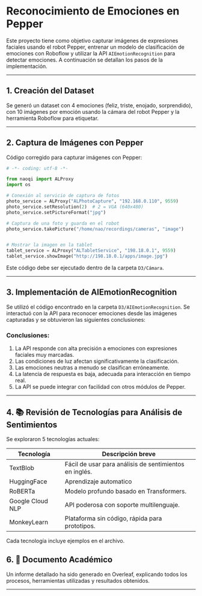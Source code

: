 # Reconocimiento de Emociones en Pepper 

Este proyecto tiene como objetivo capturar imágenes de expresiones faciales usando el robot Pepper, entrenar un modelo de clasificación de emociones con Roboflow y utilizar la API `AIEmotionRecognition` para detectar emociones. A continuación se detallan los pasos de la implementación.

---

## 1. Creación del Dataset

Se generó un dataset con 4 emociones (feliz, triste, enojado, sorprendido), con 10 imágenes por emoción usando la cámara del robot Pepper y la herramienta Roboflow para etiquetar.

---

## 2. Captura de Imágenes con Pepper

Código corregido para capturar imágenes con Pepper:

```python
# -*- coding: utf-8 -*-

from naoqi import ALProxy
import os

# Conexión al servicio de captura de fotos
photo_service = ALProxy("ALPhotoCapture", "192.168.0.110", 9559)
photo_service.setResolution(2)  # 2 = VGA (640x480)
photo_service.setPictureFormat("jpg")

# Captura de una foto y guarda en el robot
photo_service.takePicture("/home/nao/recordings/cameras", "image")


# Mostrar la imagen en la tablet
tablet_service = ALProxy("ALTabletService", "198.18.0.1", 9559)
tablet_service.showImage("http://198.18.0.1/apps/image.jpg")

```

Este código debe ser ejecutado dentro de la carpeta `D3/Cámara`.

---

## 3. Implementación de AIEmotionRecognition

Se utilizó el código encontrado en la carpeta `D3/AIEmotionRecognition`. Se interactuó con la API para reconocer emociones desde las imágenes capturadas y se obtuvieron las siguientes conclusiones:

### Conclusiones:
1. La API responde con alta precisión a emociones con expresiones faciales muy marcadas.
2. Las condiciones de luz afectan significativamente la clasificación.
3. Las emociones neutras a menudo se clasifican erróneamente.
4. La latencia de respuesta es baja, adecuada para interacción en tiempo real.
5. La API se puede integrar con facilidad con otros módulos de Pepper.

---

## 4. 📚 Revisión de Tecnologías para Análisis de Sentimientos

Se exploraron 5 tecnologías actuales:

| Tecnología        | Descripción breve                                      |
|------------------|---------------------------------------------------------|
| TextBlob         | Fácil de usar para análisis de sentimientos en inglés. |
| HuggingFace      | Aprendizaje automatico                                 |
| RoBERTa          | Modelo profundo basado en Transformers.                |
| Google Cloud NLP | API poderosa con soporte multilenguaje.                |
| MonkeyLearn      | Plataforma sin código, rápida para prototipos.         |

Cada tecnología incluye ejemplos en el archivo.


## 6. 📄 Documento Académico

Un informe detallado ha sido generado en Overleaf, explicando todos los procesos, herramientas utilizadas y resultados obtenidos.

---
